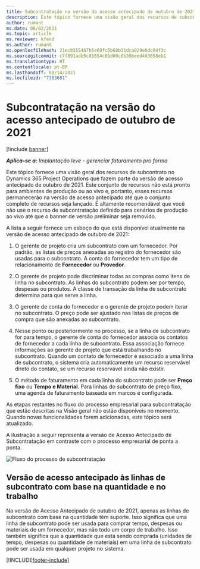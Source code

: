 ```yaml
---
title: Subcontratação na versão do acesso antecipado de outubro de 2021
description: Este tópico fornece uma visão geral dos recursos de subcontrato no Project Operations que fazem parte da versão de acesso antecipado de outubro de 2021.
author: rumant
ms.date: 08/02/2021
ms.topic: article
ms.reviewer: kfend
ms.author: rumant
ms.openlocfilehash: 21ec8355487b5e69fc5b68b11dca029e6dc04f3c
ms.sourcegitcommit: c7f891adb5c81654c01d00c6b39beed403058eb1
ms.translationtype: HT
ms.contentlocale: pt-BR
ms.lasthandoff: 08/14/2021
ms.locfileid: "7383681"
---
```

# <a name="subcontracting-in-october-2021-early-access-release"></a>Subcontratação na versão do acesso antecipado de outubro de 2021

[!include [banner](../../includes/dataverse-preview.md)]

_**Aplica-se a:** Implantação leve - gerenciar faturamento pro forma_

Este tópico fornece uma visão geral dos recursos de subcontrato no Dynamics 365 Project Operations que fazem parte da versão de acesso antecipado de outubro de 2021. Este conjunto de recursos não está pronto para ambientes de produção ou ao vivo e, portanto, esses recursos permanecerão na versão de acesso antecipado até que o conjunto completo de recursos seja lançado. É altamente recomendável que você não use o recurso de subcontratação definido para cenários de produção ao vivo até que o banner de versão preliminar seja removido. 

A lista a seguir fornece um esboço do que está disponível atualmente na versão de acesso antecipado de outubro de 2021:

1. O gerente de projeto cria um subcontrato com um fornecedor. Por padrão, as listas de preços anexadas ao registro do fornecedor são usadas para o subcontrato. A conta do fornecedor tem um tipo de relacionamento de **Fornecedor** ou **Provedor**.

2. O gerente de projeto pode discriminar todas as compras como itens de linha no subcontrato. As linhas do subcontrato podem ser por tempo, despesas ou produtos. A classe de transação da linha de subcontrato determina para que serve a linha.

3. O gerente de conta do fornecedor e o gerente de projeto podem iterar no subcontrato. O preço pode ser ajustado nas listas de preços de compra que são anexadas ao subcontrato.

4. Nesse ponto ou posteriormente no processo, se a linha de subcontrato for para tempo, o gerente de conta do fornecedor associa os contatos de fornecedor a cada linha de subcontrato. Essa associação fornece informações ao gerente de projeto que está trabalhando no subcontrato. Quando um contato de fornecedor é associado a uma linha de subcontrato, o sistema cria automaticamente um recurso reservável direto do contato, se um recurso reservável ainda não existir.

5. O método de faturamento em cada linha do subcontrato pode ser **Preço fixo** ou **Tempo e Material**. Para linhas do subcontrato de preço fixo, uma agenda de faturamento baseada em marcos é configurada.

As etapas restantes no fluxo do processo empresarial para subcontratação que estão descritas na Visão geral não estão disponíveis no momento. Quando novas funcionalidades forem adicionadas, este tópico será atualizado. 

A ilustração a seguir representa a versão de Acesso Antecipado de Subcontratação em contraste com o processo empresarial de ponta a ponta.

![Fluxo do processo de subcontratação](../media/SubcontractingEAFlow.png)  


## <a name="quantity-based-and-work-based-subcontract-lines-early-access-release"></a>Versão de acesso antecipado às linhas de subcontrato com base na quantidade e no trabalho
Na versão de Acesso Antecipado de outubro de 2021, apenas as linhas de subcontrato com base na quantidade têm suporte. Isso significa que uma linha de subcontrato pode ser usada para comprar tempo, despesas ou materiais de um fornecedor, mas não todo um corpo de trabalho. Isso também significa que a quantidade que está sendo comprada (unidades de tempo, despesas ou quantidade de materiais) em uma linha de subcontrato pode ser usada em qualquer projeto no sistema.



[!INCLUDE[footer-include](../../includes/footer-banner.md)]
